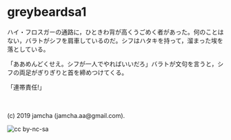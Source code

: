 

# greybeardsa1

ハイ・フロスガーの通路に，ひときわ背が高くうごめく者があった。何のことはない，バラトがシフを肩車しているのだ。シフはハタキを持って，溜まった埃を落としている。

「ああめんどくせえ。シフが一人でやればいいだろ」バラトが文句を言うと，シフの両足がぎりぎりと首を締めつけてくる。

「連帯責任!」

<br>
<br>
(c) 2019 jamcha (jamcha.aa@gmail.com).

![cc by-nc-sa](https://i.creativecommons.org/l/by-nc-sa/4.0/88x31.png)

